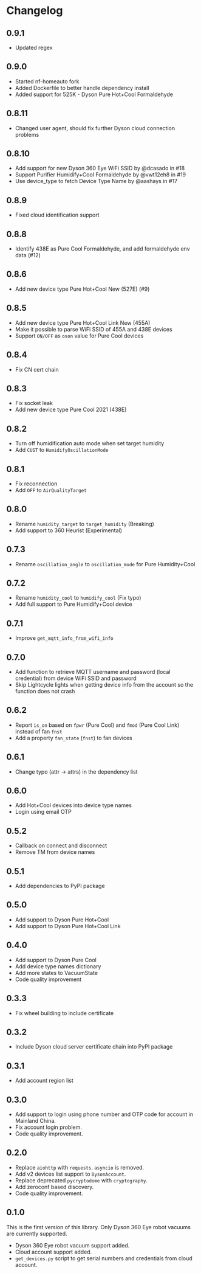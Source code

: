 # Changelog

## 0.9.1

- Updated regex

## 0.9.0

- Started nf-homeauto fork
- Added Dockerfile to better handle dependency install
- Added support for 525K - Dyson Pure Hot+Cool Formaldehyde

## 0.8.11

- Changed user agent, should fix further Dyson cloud connection problems

## 0.8.10

- Add support for new Dyson 360 Eye WiFi SSID by @dcasado in #18
- Support Purifier Humidify+Cool Formaldehyde by @vwt12eh8 in #19
- Use device_type to fetch Device Type Name by @aashays in #17

## 0.8.9

- Fixed cloud identification support

## 0.8.8

- Identify 438E as Pure Cool Formaldehyde, and add formaldehyde env data (#12)

## 0.8.6

- Add new device type Pure Hot+Cool New (527E) (#9)

## 0.8.5

- Add new device type Pure Hot+Cool Link New (455A)
- Make it possible to parse WiFi SSID of 455A and 438E devices
- Support `ON/OFF` as `oson` value for Pure Cool devices

## 0.8.4

- Fix CN cert chain

## 0.8.3

- Fix socket leak
- Add new device type Pure Cool 2021 (438E)

## 0.8.2

- Turn off humidification auto mode when set target humidity
- Add `CUST` to `HumidifyOscillationMode`

## 0.8.1

- Fix reconnection
- Add `OFF` to `AirQualityTarget`

## 0.8.0

- Rename `humidity_target` to `target_humidity` (Breaking)
- Add support to 360 Heurist (Experimental)

## 0.7.3

- Rename `oscillation_angle` to `oscillation_mode` for Pure Humidity+Cool

## 0.7.2

- Rename `humidity_cool` to `humidify_cool` (Fix typo)
- Add full support to Pure Humidify+Cool device

## 0.7.1

- Improve `get_mqtt_info_from_wifi_info`

## 0.7.0

- Add function to retrieve MQTT username and password (local credential) from device WiFi SSID and password
- Skip Lightcycle lights when getting device info from the account so the function does not crash

## 0.6.2

- Report `is_on` based on `fpwr` (Pure Cool) and `fmod` (Pure Cool Link) instead of fan `fnst`
- Add a property `fan_state` (`fnst`) to fan devices

## 0.6.1

- Change typo (attr -> attrs) in the dependency list

## 0.6.0

- Add Hot+Cool devices into device type names
- Login using email OTP

## 0.5.2

- Callback on connect and disconnect
- Remove TM from device names

## 0.5.1

- Add dependencies to PyPI package

## 0.5.0

- Add support to Dyson Pure Hot+Cool
- Add support to Dyson Pure Hot+Cool Link

## 0.4.0

- Add support to Dyson Pure Cool
- Add device type names dictionary
- Add more states to VacuumState
- Code quality improvement

## 0.3.3

- Fix wheel building to include certificate

## 0.3.2

- Include Dyson cloud server certificate chain into PyPI package

## 0.3.1

- Add account region list

## 0.3.0

- Add support to login using phone number and OTP code for account in Mainland China.
- Fix account login problem.
- Code quality improvement.

## 0.2.0

- Replace `aiohttp` with `requests`. `asyncio` is removed.
- Add v2 devices list support to `DysonAccount`.
- Replace deprecated `pycryptodome` with `cryptography`.
- Add zeroconf based discovery.
- Code quality improvement.

## 0.1.0

This is the first version of this library. Only Dyson 360 Eye robot vacuums are currently supported.

- Dyson 360 Eye robot vacuum support added.
- Cloud account support added.
- `get_devices.py` script to get serial numbers and credentials from cloud account.
